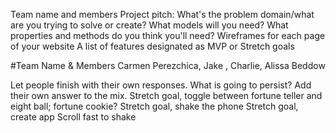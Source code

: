 Team name and members
Project pitch: What's the problem domain/what are you trying to solve or create?
What models will you need? What properties and methods do you think you'll need?
Wireframes for each page of your website
A list of features designated as MVP or Stretch goals

#Team Name & Members
Carmen Perezchica, Jake , Charlie, Alissa Beddow

Let people finish with their own responses.
What is going to persist? Add their own answer to the mix.
Stretch goal, toggle between fortune teller and eight ball; fortune cookie?
Stretch goal, shake the phone
Stretch goal, create app
Scroll fast to shake
  
